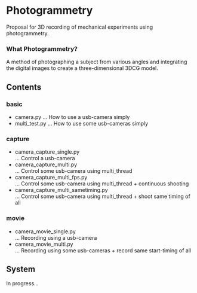# Photogrammetry
Proposal for 3D recording of mechanical experiments using photogrammetry.
  
### What Photogrammetry?
A method of photographing a subject from various angles and integrating the digital images to create a three-dimensional 3DCG model.
  
## Contents
### basic
+ camera.py
  ... How to use a usb-camera simply  
+ multi_test.py
  ... How to use some usb-cameras simply  
  
### capture
+ camera_capture_single.py  
  ... Control a usb-camera  
+ camera_capture_multi.py  
  ... Control some usb-camera using multi_thread  
+ camera_capture_multi_fps.py  
  ... Control some usb-camera using multi_thread + continuous shooting  
+ camera_capture_multi_sametiming.py  
  ... Control some usb-camera using multi_thread + shoot same timing of all  
  
### movie
+ camera_movie_single.py  
  ... Recording using a usb-camera  
+ camera_movie_multi.py  
  ... Recording using some usb-cameras + record same start-timing of all  
  
## System
In progress...

